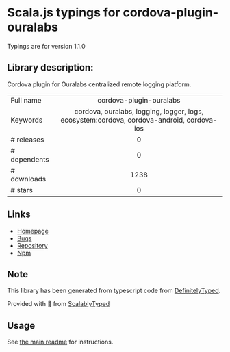 
# Scala.js typings for cordova-plugin-ouralabs

Typings are for version 1.1.0

## Library description:
Cordova plugin for Ouralabs centralized remote logging platform.

|                    |                 |
| ------------------ | :-------------: |
| Full name          | cordova-plugin-ouralabs |
| Keywords           | cordova, ouralabs, logging, logger, logs, ecosystem:cordova, cordova-android, cordova-ios |
| # releases         | 0 |
| # dependents       | 0 |
| # downloads        | 1238 |
| # stars            | 0 |

## Links
- [Homepage](https://github.com/justin-credible/cordova-plugin-ouralabs#readme)
- [Bugs](https://github.com/justin-credible/cordova-plugin-ouralabs/issues)
- [Repository](https://github.com/justin-credible/cordova-plugin-ouralabs)
- [Npm](https://www.npmjs.com/package/cordova-plugin-ouralabs)
    


## Note
This library has been generated from typescript code from [DefinitelyTyped](https://definitelytyped.org).

Provided with :purple_heart: from [ScalablyTyped](https://github.com/oyvindberg/ScalablyTyped)

## Usage
See [the main readme](../../readme.md) for instructions.


